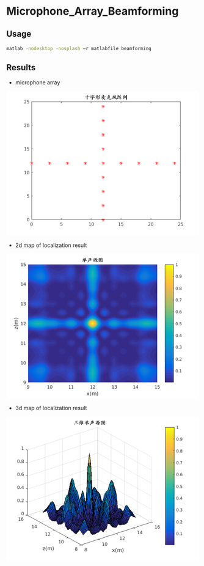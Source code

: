 # Microphone_Array_Beamforming


## Usage
```bash
matlab -nodesktop -nosplash –r matlabfile beamforming
```

## Results
* microphone array

![](array.png)


* 2d map of localization result

![](2d.png)


* 3d map of localization result

![](3d.png)
